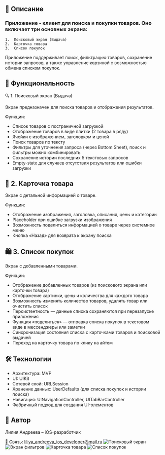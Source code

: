 ## 📌 Описание

### Приложение - клиент для поиска и покупки товаров. Оно включает три основных экрана:
	1.	Поисковый экран (Выдача)
	2.	Карточка товара
	3.	Список покупок

Приложение поддерживает поиск, фильтрацию товаров, сохранение истории запросов, а также управление корзиной с возможностью обмена списком покупок.

## 🚀 Функциональность

🔍 1. Поисковый экран (Выдача)

Экран предназначен для поиска товаров и отображения результатов.

Функции:
- Список товаров с постраничной загрузкой
- Отображение товаров в виде плитки (2 товара в ряду)
- Ячейки с изображением, заголовком и ценой
- Поиск товаров по тексту
- Фильтры для уточнения запроса (через Bottom Sheet), поиск и фильтры можно комбинировать
- Сохранение истории последних 5 текстовых запросов
- Empty-state для случаев отсутствия результатов или ошибки загрузки

## 🛒 2. Карточка товара

Экран с детальной информацией о товаре.

Функции:
- Отображение изображения, заголовка, описания, цены и категории
- Placeholder при ошибке загрузки изображения
- Возможность поделиться информацией о товаре через системное меню
- Кнопка «Назад» для возврата к экрану поиска

## 🛍️ 3. Список покупок

Экран с добавленными товарами.

Функции:
- Отображение добавленных товаров (из поискового экрана или карточки товара)
- Отображение картинки, цены и количества для каждого товара
- Возможность изменять количество товаров, удалять товар или очистить список
- Персистентность — данные списка сохраняются при перезапуске приложения
- Функция «поделиться» — отправка списка покупок в текстовом виде в мессенджеры или заметки
- Синхронизация состояния списка с карточками товаров и поисковой выдачей
- Переход на карточку товара по клику на айтем

##  🛠 Технологии
-	Архитектура: MVP
-	UI: UIKit
-	Сетевой слой: URLSession
-	Хранение данных: UserDefaults (для списка покупок и истории поиска)
-	Навигация: UINavigationController, UITabBarController
-	Фабричный подход для создания UI-элементов

## 🤝 Автор

Лилия Андреева – iOS-разработчик

📧 Связь: liliya_andreeva_ios_developer@mail.ru
![Поисковый экран](https://github.com/LiliyaAndreeva/TestAvito/blob/main/%D0%9F%D0%BE%D0%B8%D1%81%D0%BA%D0%BE%D0%B2%D1%8B%D0%B8%CC%86%20%D1%8D%D0%BA%D1%80%D0%B0%D0%BD.png)
![Экран фильтров](https://github.com/LiliyaAndreeva/TestAvito/blob/main/%D0%AD%D0%BA%D1%80%D0%B0%D0%BD%20%D1%84%D0%B8%D0%BB%D1%8C%D1%82%D1%80%D0%BE%D0%B2.png)
![Карточка товара](https://github.com/LiliyaAndreeva/TestAvito/blob/main/%D0%AD%D0%BA%D1%80%D0%B0%D0%BD%20%D0%BA%D0%B0%D1%80%D1%82%D0%BE%D1%87%D0%BA%D0%B8%20%D1%82%D0%BE%D0%B2%D0%B0%D1%80%D0%B0.png)
![Список покупок](https://github.com/LiliyaAndreeva/TestAvito/blob/main/%D0%AD%D0%BA%D1%80%D0%B0%D0%BD%20%D0%9A%D0%BE%D1%80%D0%B7%D0%B8%D0%BD%D1%8B%20%D0%BF%D0%BE%D0%BA%D1%83%D0%BF%D0%BE%D0%BA.png)
